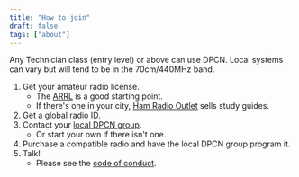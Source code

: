 ```yaml
---
title: "How to join"
draft: false
tags: ["about"]
---
```


Any Technician class (entry level) or above can use DPCN. Local systems can vary but will tend to be in the 70cm/440MHz band.

<!--more-->

1. Get your amateur radio license.
   * The [ARRL](http://www.arrl.org/getting-licensed) is a good starting point.
   * If there's one in your city, [Ham Radio Outlet](https://www.hamradio.com) sells study guides.
1. Get a global [radio ID](http://radioid.net).
1. Contact your [local DPCN group](/system).
   * Or start your own if there isn't one.
1. Purchase a compatible radio and have the local DPCN group program it.
1. Talk!
   * Please see the [code of conduct](/about/code-of-conduct).